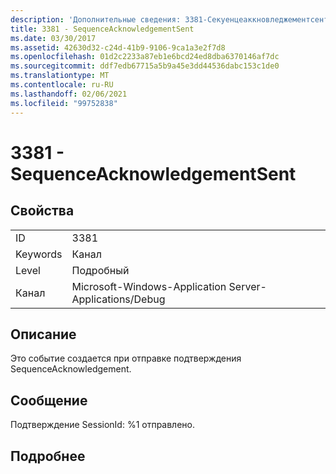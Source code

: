 ```yaml
---
description: 'Дополнительные сведения: 3381-Секуенцеаккновледжементсент'
title: 3381 - SequenceAcknowledgementSent
ms.date: 03/30/2017
ms.assetid: 42630d32-c24d-41b9-9106-9ca1a3e2f7d8
ms.openlocfilehash: 01d2c2233a87eb1e6bcd24ed8dba6370146af7dc
ms.sourcegitcommit: ddf7edb67715a5b9a45e3dd44536dabc153c1de0
ms.translationtype: MT
ms.contentlocale: ru-RU
ms.lasthandoff: 02/06/2021
ms.locfileid: "99752838"
---
```

# <a name="3381---sequenceacknowledgementsent"></a>3381 - SequenceAcknowledgementSent

## <a name="properties"></a>Свойства  
  
|||  
|-|-|  
|ID|3381|  
|Keywords|Канал|  
|Level|Подробный|  
|Канал|Microsoft-Windows-Application Server-Applications/Debug|  
  
## <a name="description"></a>Описание  

 Это событие создается при отправке подтверждения SequenceAcknowledgement.  
  
## <a name="message"></a>Сообщение  

 Подтверждение SessionId: %1 отправлено.  
  
## <a name="details"></a>Подробнее
